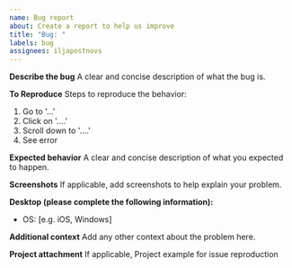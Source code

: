 ```yaml
---
name: Bug report
about: Create a report to help us improve
title: "Bug: "
labels: bug
assignees: iljapostnovs
---
```


**Describe the bug**
A clear and concise description of what the bug is.

**To Reproduce**
Steps to reproduce the behavior:

1. Go to '...'
2. Click on '....'
3. Scroll down to '....'
4. See error

**Expected behavior**
A clear and concise description of what you expected to happen.

**Screenshots**
If applicable, add screenshots to help explain your problem.

**Desktop (please complete the following information):**

-   OS: [e.g. iOS, Windows]

**Additional context**
Add any other context about the problem here.

**Project attachment**
If applicable, Project example for issue reproduction
